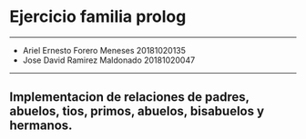 # Ejercicio familia prolog
---
- Ariel Ernesto Forero Meneses 20181020135  
- Jose David Ramirez Maldonado 20181020047 
---
Implementacion de relaciones de padres, abuelos, tios, primos, abuelos, bisabuelos y hermanos.
---

